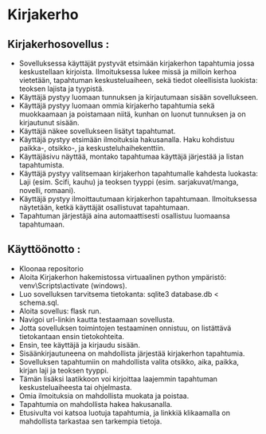 # Kirjakerho


## Kirjakerhosovellus :
* Sovelluksessa käyttäjät pystyvät etsimään kirjakerhon tapahtumia jossa keskustellaan kirjoista. Ilmoituksessa lukee missä ja milloin kerhoa vietetään, tapahtuman keskusteluaiheen, sekä tiedot oleellisista luokista: teoksen lajista ja tyypistä.
* Käyttäjä pystyy luomaan tunnuksen ja kirjautumaan sisään sovellukseen.
* Käyttäjä pystyy luomaan ommia kirjakerho tapahtumia sekä muokkaamaan ja poistamaan niitä, kunhan on luonut tunnuksen ja on kirjautunut sisään.
* Käyttäjä näkee sovellukseen lisätyt tapahtumat.
* Käyttäjä pystyy etsimään ilmoituksia hakusanalla. Haku kohdistuu paikka-, otsikko-, ja keskusteluhaihekenttiin.
* Käyttäjäsivu näyttää, montako tapahtumaa käyttäjä järjestää ja listan tapahtumista.
* Käyttäjä pystyy valitsemaan kirjakerhon tapahtumalle kahdesta luokasta: Laji (esim. Scifi, kauhu) ja teoksen tyyppi (esim. sarjakuvat/manga, novelli, romaani).
* Käyttäjä pystyy ilmoittautumaan kirjakerhon tapahtumaan. Ilmoituksessa näytetään, ketkä käyttäjät osallistuvat tapahtumaan.
* Tapahtuman järjestäjä aina automaattisesti osallistuu luomaansa tapahtumaan.

## Käyttöönotto :
* Kloonaa repositorio
* Aloita Kirjakerhon hakemistossa virtuaalinen python ympäristö: venv\Scripts\activate (windows).
* Luo sovelluksen tarvitsema tietokanta: sqlite3 database.db < schema.sql.
* Aloita sovellus: flask run.
* Navigoi url-linkin kautta testaamaan sovellusta.
* Jotta sovelluksen toimintojen testaaminen onnistuu, on listättävä tietokantaan ensin tietokohteita.
* Ensin, tee käyttäjä ja kirjaudu sisään.
* Sisäänkirjautuneena on mahdollista järjestää kirjakerhon tapahtumia.
* Sovelluksen tapahtumiin on mahdollista valita otsikko, aika, paikka, kirjan laji ja teoksen tyyppi.
* Tämän lisäksi laatikkoon voi kirjoittaa laajemmin tapahtuman keskusteluaiheesta tai ohjelmasta.
* Omia ilmoituksia on mahdollista muokata ja poistaa.
* Tapahtumia on mahdollista hakea hakusanalla.
* Etusivulta voi katsoa luotuja tapahtumia, ja linkkiä klikaamalla on mahdollista tarkastaa sen tarkempia tietoja.

